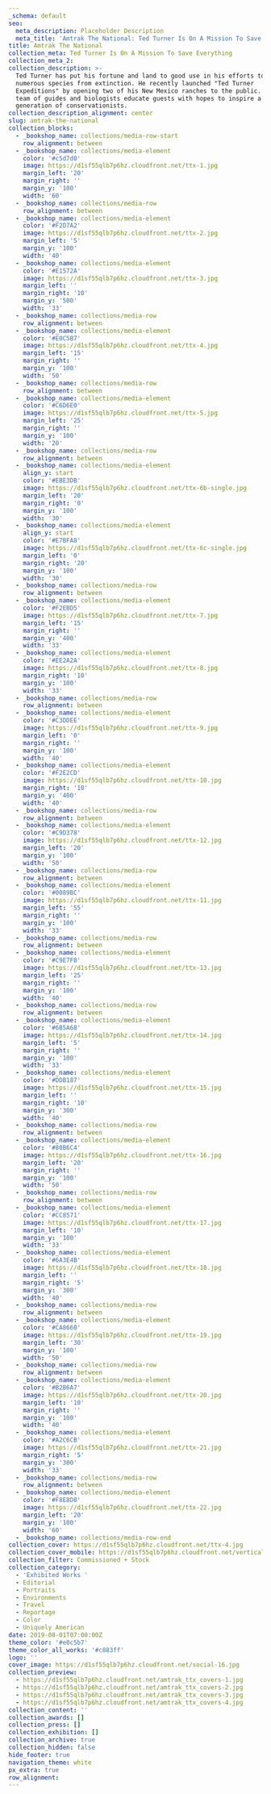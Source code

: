 ```yaml
---
_schema: default
seo:
  meta_description: Placeholder Description
  meta_title: 'Amtrak The National: Ted Turner Is On A Mission To Save Everything'
title: Amtrak The National
collection_meta: Ted Turner Is On A Mission To Save Everything
collection_meta_2:
collection_description: >-
  Ted Turner has put his fortune and land to good use in his efforts to save
  numerous species from extinction. He recently launched "Ted Turner
  Expeditions" by opening two of his New Mexico ranches to the public. There his
  team of guides and biologists educate guests with hopes to inspire a new
  generation of conservationists.
collection_description_alignment: center
slug: amtrak-the-national
collection_blocks:
  - _bookshop_name: collections/media-row-start
    row_alignment: between
  - _bookshop_name: collections/media-element
    color: '#c5d7d0'
    image: https://d1sf55qlb7p6hz.cloudfront.net/ttx-1.jpg
    margin_left: '20'
    margin_right: ''
    margin_y: '100'
    width: '60'
  - _bookshop_name: collections/media-row
    row_alignment: between
  - _bookshop_name: collections/media-element
    color: '#F2D7A2'
    image: https://d1sf55qlb7p6hz.cloudfront.net/ttx-2.jpg
    margin_left: '5'
    margin_y: '100'
    width: '40'
  - _bookshop_name: collections/media-element
    color: '#E1572A'
    image: https://d1sf55qlb7p6hz.cloudfront.net/ttx-3.jpg
    margin_left: ''
    margin_right: '10'
    margin_y: '500'
    width: '33'
  - _bookshop_name: collections/media-row
    row_alignment: between
  - _bookshop_name: collections/media-element
    color: '#E0C5B7'
    image: https://d1sf55qlb7p6hz.cloudfront.net/ttx-4.jpg
    margin_left: '15'
    margin_right: ''
    margin_y: '100'
    width: '50'
  - _bookshop_name: collections/media-row
    row_alignment: between
  - _bookshop_name: collections/media-element
    color: '#C6D6E0'
    image: https://d1sf55qlb7p6hz.cloudfront.net/ttx-5.jpg
    margin_left: '25'
    margin_right: ''
    margin_y: '100'
    width: '20'
  - _bookshop_name: collections/media-row
    row_alignment: between
  - _bookshop_name: collections/media-element
    align_y: start
    color: '#EBE3DB'
    image: https://d1sf55qlb7p6hz.cloudfront.net/ttx-6b-single.jpg
    margin_left: '20'
    margin_right: '0'
    margin_y: '100'
    width: '30'
  - _bookshop_name: collections/media-element
    align_y: start
    color: '#E7BFA8'
    image: https://d1sf55qlb7p6hz.cloudfront.net/ttx-6c-single.jpg
    margin_left: '0'
    margin_right: '20'
    margin_y: '100'
    width: '30'
  - _bookshop_name: collections/media-row
    row_alignment: between
  - _bookshop_name: collections/media-element
    color: '#F2EBD5'
    image: https://d1sf55qlb7p6hz.cloudfront.net/ttx-7.jpg
    margin_left: '15'
    margin_right: ''
    margin_y: '400'
    width: '33'
  - _bookshop_name: collections/media-element
    color: '#EE2A2A'
    image: https://d1sf55qlb7p6hz.cloudfront.net/ttx-8.jpg
    margin_right: '10'
    margin_y: '100'
    width: '33'
  - _bookshop_name: collections/media-row
    row_alignment: between
  - _bookshop_name: collections/media-element
    color: '#C3DDEE'
    image: https://d1sf55qlb7p6hz.cloudfront.net/ttx-9.jpg
    margin_left: '0'
    margin_right: ''
    margin_y: '100'
    width: '40'
  - _bookshop_name: collections/media-element
    color: '#F2E2CD'
    image: https://d1sf55qlb7p6hz.cloudfront.net/ttx-10.jpg
    margin_right: '10'
    margin_y: '400'
    width: '40'
  - _bookshop_name: collections/media-row
    row_alignment: between
  - _bookshop_name: collections/media-element
    color: '#C9D378'
    image: https://d1sf55qlb7p6hz.cloudfront.net/ttx-12.jpg
    margin_left: '20'
    margin_y: '100'
    width: '50'
  - _bookshop_name: collections/media-row
    row_alignment: between
  - _bookshop_name: collections/media-element
    color: '#0089BC'
    image: https://d1sf55qlb7p6hz.cloudfront.net/ttx-11.jpg
    margin_left: '55'
    margin_right: ''
    margin_y: '100'
    width: '33'
  - _bookshop_name: collections/media-row
    row_alignment: between
  - _bookshop_name: collections/media-element
    color: '#C9E7F8'
    image: https://d1sf55qlb7p6hz.cloudfront.net/ttx-13.jpg
    margin_left: '25'
    margin_right: ''
    margin_y: '100'
    width: '40'
  - _bookshop_name: collections/media-row
    row_alignment: between
  - _bookshop_name: collections/media-element
    color: '#6B5A68'
    image: https://d1sf55qlb7p6hz.cloudfront.net/ttx-14.jpg
    margin_left: '5'
    margin_right: ''
    margin_y: '100'
    width: '33'
  - _bookshop_name: collections/media-element
    color: '#DDB187'
    image: https://d1sf55qlb7p6hz.cloudfront.net/ttx-15.jpg
    margin_left: ''
    margin_right: '10'
    margin_y: '300'
    width: '40'
  - _bookshop_name: collections/media-row
    row_alignment: between
  - _bookshop_name: collections/media-element
    color: '#80B6C4'
    image: https://d1sf55qlb7p6hz.cloudfront.net/ttx-16.jpg
    margin_left: '20'
    margin_right: ''
    margin_y: '100'
    width: '50'
  - _bookshop_name: collections/media-row
    row_alignment: between
  - _bookshop_name: collections/media-element
    color: '#CC8571'
    image: https://d1sf55qlb7p6hz.cloudfront.net/ttx-17.jpg
    margin_left: '10'
    margin_y: '100'
    width: '33'
  - _bookshop_name: collections/media-element
    color: '#6A3E4B'
    image: https://d1sf55qlb7p6hz.cloudfront.net/ttx-18.jpg
    margin_left: ''
    margin_right: '5'
    margin_y: '300'
    width: '40'
  - _bookshop_name: collections/media-row
    row_alignment: between
  - _bookshop_name: collections/media-element
    color: '#CA8660'
    image: https://d1sf55qlb7p6hz.cloudfront.net/ttx-19.jpg
    margin_left: '30'
    margin_y: '100'
    width: '50'
  - _bookshop_name: collections/media-row
    row_alignment: between
  - _bookshop_name: collections/media-element
    color: '#B2B6A7'
    image: https://d1sf55qlb7p6hz.cloudfront.net/ttx-20.jpg
    margin_left: '10'
    margin_right: ''
    margin_y: '100'
    width: '40'
  - _bookshop_name: collections/media-element
    color: '#A2C6CB'
    image: https://d1sf55qlb7p6hz.cloudfront.net/ttx-21.jpg
    margin_right: '5'
    margin_y: '300'
    width: '33'
  - _bookshop_name: collections/media-row
    row_alignment: between
  - _bookshop_name: collections/media-element
    color: '#F8E8D8'
    image: https://d1sf55qlb7p6hz.cloudfront.net/ttx-22.jpg
    margin_left: '20'
    margin_y: '100'
    width: '60'
  - _bookshop_name: collections/media-row-end
collection_cover: https://d1sf55qlb7p6hz.cloudfront.net/ttx-4.jpg
collection_cover_mobile: https://d1sf55qlb7p6hz.cloudfront.net/verticalcovers-17.jpg
collection_filter: Commissioned + Stock
collection_category:
  - 'Exhibited Works '
  - Editorial
  - Portraits
  - Environments
  - Travel
  - Reportage
  - Color
  - Uniquely American
date: 2019-08-01T07:00:00Z
theme_color: '#e0c5b7'
theme_color_all_works: '#c883ff'
logo: ''
cover_image: https://d1sf55qlb7p6hz.cloudfront.net/social-16.jpg
collection_preview:
  - https://d1sf55qlb7p6hz.cloudfront.net/amtrak_ttx_covers-1.jpg
  - https://d1sf55qlb7p6hz.cloudfront.net/amtrak_ttx_covers-2.jpg
  - https://d1sf55qlb7p6hz.cloudfront.net/amtrak_ttx_covers-3.jpg
  - https://d1sf55qlb7p6hz.cloudfront.net/amtrak_ttx_covers-4.jpg
collection_content: ''
collection_awards: []
collection_press: []
collection_exhibition: []
collection_archive: true
collection_hidden: false
hide_footer: true
navigation_theme: white
px_extra: true
row_alignment:
---
```

